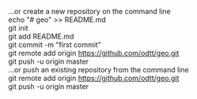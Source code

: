 …or create a new repository on the command line  
echo "# geo" >> README.md  
git init  
git add README.md  
git commit -m "first commit"  
git remote add origin https://github.com/odtt/geo.git  
git push -u origin master  
…or push an existing repository from the command line  
git remote add origin https://github.com/odtt/geo.git  
git push -u origin master  
